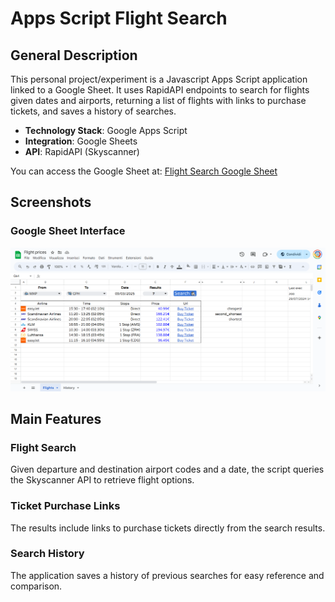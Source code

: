 # Apps Script Flight Search

## General Description

This personal project/experiment is a Javascript Apps Script application linked to a Google Sheet. It uses RapidAPI endpoints to search for flights given dates and airports, returning a list of flights with links to purchase tickets, and saves a history of searches.

- **Technology Stack**: Google Apps Script
- **Integration**: Google Sheets
- **API**: RapidAPI (Skyscanner)

You can access the Google Sheet at:
[Flight Search Google Sheet](https://docs.google.com/spreadsheets/d/1pzw7R8CsPcRze-RPXLMO_BoFagba7TEoMUs3gNjI7jw/edit?usp=sharing)

## Screenshots

### Google Sheet Interface
<img src="https://github.com/TdjHJ9zM5k/apps-script-flight-search/blob/main/screenshots/flight_price_checker.png" alt="Flight Price Checker" width="600"/>

## Main Features

### Flight Search

Given departure and destination airport codes and a date, the script queries the Skyscanner API to retrieve flight options.

### Ticket Purchase Links

The results include links to purchase tickets directly from the search results.

### Search History

The application saves a history of previous searches for easy reference and comparison.
